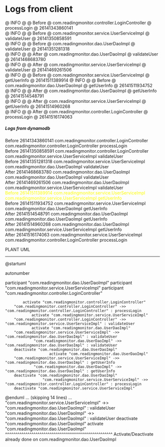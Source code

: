 
# Logs from client

 @ INFO @  @ Before @ com.readingmonitor.controller.LoginController @ processLogin @ 26141343860141  
 @ INFO @  @ Before @ com.readingmonitor.service.UserServiceImpl @ validateUser @ 26141350858591  
 @ INFO @  @ Before @ com.readingmonitor.dao.UserDaoImpl @ validateUser @ 26141351281318  
 @ INFO @  @ After @ com.readingmonitor.dao.UserDaoImpl @ validateUser @ 26141468683780  
 @ INFO @  @ After @ com.readingmonitor.service.UserServiceImpl @ validateUser @ 26141469261506  
 @ INFO @  @ Before @ com.readingmonitor.service.UserServiceImpl @ getUserInfo @ 26141511389914
 @ INFO @  @ Before @ com.readingmonitor.dao.UserDaoImpl @ getUserInfo @ 26141511934752  
 @ INFO @  @ After @ com.readingmonitor.dao.UserDaoImpl @ getUserInfo @ 26141514548791  
 @ INFO @  @ After @ com.readingmonitor.service.UserServiceImpl @ getUserInfo @ 26141514960268  
 @ INFO @  @ After @ com.readingmonitor.controller.LoginController @ processLogin @ 26141516174063  


##### Logs from dynamodb



Before 26141343860141 com.readingmonitor.controller.LoginController com.readingmonitor.controller.LoginController processLogin  
Before 26141350858591 com.readingmonitor.controller.LoginController com.readingmonitor.service.UserServiceImpl validateUser  
Before 26141351281318 com.readingmonitor.service.UserServiceImpl com.readingmonitor.dao.UserDaoImpl validateUser  
After 26141468683780 com.readingmonitor.dao.UserDaoImpl com.readingmonitor.dao.UserDaoImpl validateUser  
After 26141469261506 com.readingmonitor.dao.UserDaoImpl com.readingmonitor.service.UserServiceImpl validateUser  
<span style="color:yellow">Before 26141511389914 com.readingmonitor.service.UserServiceImpl com.readingmonitor.service.UserServiceImpl getUserInfo</span>  
Before 26141511934752 com.readingmonitor.service.UserServiceImpl com.readingmonitor.dao.UserDaoImpl getUserInfo  
After 26141514548791 com.readingmonitor.dao.UserDaoImpl com.readingmonitor.dao.UserDaoImpl getUserInfo  
After 26141514960268 com.readingmonitor.dao.UserDaoImpl com.readingmonitor.service.UserServiceImpl getUserInfo  
After 26141516174063 com.readingmonitor.service.UserServiceImpl com.readingmonitor.controller.LoginController processLogin  

PLANT UML
************

@startuml

autonumber

   participant "com.readingmonitor.dao.UserDaoImpl"
   participant "com.readingmonitor.service.UserServiceImpl"
   participant "com.readingmonitor.controller.LoginController"


		 	activate "com.readingmonitor.controller.LoginController"
	 	"com.readingmonitor.controller.LoginController" ->>  "com.readingmonitor.controller.LoginController" : processLogin
	 		 	activate "com.readingmonitor.service.UserServiceImpl"
	 	"com.readingmonitor.controller.LoginController" ->>  "com.readingmonitor.service.UserServiceImpl" : validateUser
	 		 	activate "com.readingmonitor.dao.UserDaoImpl"
	 	"com.readingmonitor.service.UserServiceImpl" ->>  "com.readingmonitor.dao.UserDaoImpl" : validateUser
	 			 "com.readingmonitor.dao.UserDaoImpl" ->>  "com.readingmonitor.dao.UserDaoImpl" : validateUser
	  	deactivate "com.readingmonitor.dao.UserDaoImpl"
	 				 	activate "com.readingmonitor.dao.UserDaoImpl"
	 	"com.readingmonitor.service.UserServiceImpl" ->>  "com.readingmonitor.dao.UserDaoImpl" : getUserInfo
	 			 "com.readingmonitor.dao.UserDaoImpl" ->>  "com.readingmonitor.dao.UserDaoImpl" : getUserInfo
	  	deactivate "com.readingmonitor.dao.UserDaoImpl"
	 				 "com.readingmonitor.service.UserServiceImpl" ->>  "com.readingmonitor.controller.LoginController" : processLogin
	  	deactivate "com.readingmonitor.service.UserServiceImpl"

@enduml
... (skipping 14 lines) ...
	 	"com.readingmonitor.service.UserServiceImpl" ->>  "com.readingmonitor.dao.UserDaoImpl" : validateUser
	 			 "com.readingmonitor.dao.UserDaoImpl" ->>  "com.readingmonitor.dao.UserDaoImpl" : validateUser
	  	deactivate "com.readingmonitor.dao.UserDaoImpl"
	 				 	activate "com.readingmonitor.dao.UserDaoImpl"
^^^^^^^^^^^^^^^^^^^^^^^^^^^^^^^^^^^^^^^^^^^^^^^^^^^^^
 Activate/Deactivate already done on com.readingmonitor.dao.UserDaoImpl
